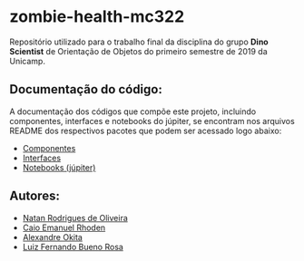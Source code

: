 # zombie-health-mc322
Repositório utilizado para o trabalho final da disciplina do grupo **Dino Scientist** de Orientação de Objetos do primeiro semestre de 2019 da Unicamp.

## Documentação do código:
A documentação dos códigos que compõe este projeto, incluindo componentes, interfaces e notebooks do júpiter, se encontram nos arquivos README dos respectivos pacotes que podem ser acessado logo abaixo: 
* [Componentes](https://github.com/natrodrigues/zombie-health-mc322/tree/implementacao/src/project/components)
* [Interfaces](https://github.com/natrodrigues/zombie-health-mc322/tree/implementacao/src/project/interfaces)
* [Notebooks (júpiter)](https://github.com/natrodrigues/zombie-health-mc322/tree/implementacao/src/project/notebooks)

## Autores:
* [Natan Rodrigues de Oliveira](https://github.com/natrodrigues)
* [Caio Emanuel Rhoden](https://github.com/CaioRhoden)
* [Alexandre Okita](https://github.com/AlexandreOkita)
* [Luiz Fernando Bueno Rosa](https://github.com/LuizFBR)
